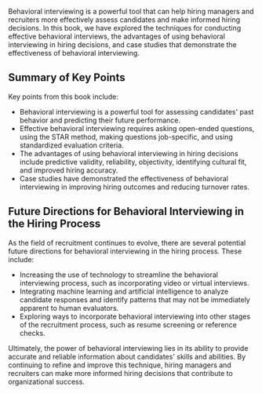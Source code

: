 

Behavioral interviewing is a powerful tool that can help hiring managers and recruiters more effectively assess candidates and make informed hiring decisions. In this book, we have explored the techniques for conducting effective behavioral interviews, the advantages of using behavioral interviewing in hiring decisions, and case studies that demonstrate the effectiveness of behavioral interviewing.

Summary of Key Points
---------------------

Key points from this book include:

* Behavioral interviewing is a powerful tool for assessing candidates' past behavior and predicting their future performance.
* Effective behavioral interviewing requires asking open-ended questions, using the STAR method, making questions job-specific, and using standardized evaluation criteria.
* The advantages of using behavioral interviewing in hiring decisions include predictive validity, reliability, objectivity, identifying cultural fit, and improved hiring accuracy.
* Case studies have demonstrated the effectiveness of behavioral interviewing in improving hiring outcomes and reducing turnover rates.

Future Directions for Behavioral Interviewing in the Hiring Process
-------------------------------------------------------------------

As the field of recruitment continues to evolve, there are several potential future directions for behavioral interviewing in the hiring process. These include:

* Increasing the use of technology to streamline the behavioral interviewing process, such as incorporating video or virtual interviews.
* Integrating machine learning and artificial intelligence to analyze candidate responses and identify patterns that may not be immediately apparent to human evaluators.
* Exploring ways to incorporate behavioral interviewing into other stages of the recruitment process, such as resume screening or reference checks.

Ultimately, the power of behavioral interviewing lies in its ability to provide accurate and reliable information about candidates' skills and abilities. By continuing to refine and improve this technique, hiring managers and recruiters can make more informed hiring decisions that contribute to organizational success.